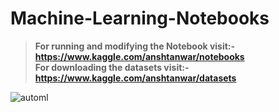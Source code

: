 # Machine-Learning-Notebooks

> **For running and modifying the Notebook visit:- https://www.kaggle.com/anshtanwar/notebooks**  
**For downloading the datasets visit:- https://www.kaggle.com/anshtanwar/datasets**



![automl](https://github.com/AnshTanwar/Machine-Learning-Notebooks/assets/97782299/e5ff6270-bd08-43d3-ad04-1e8bb530ba0f)


